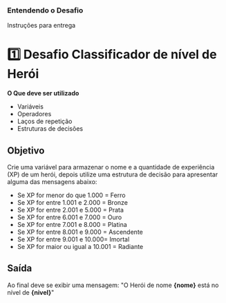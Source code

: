 ### Entendendo o Desafio

Instruções para entrega

# 1️⃣ Desafio Classificador de nível de Herói

**O Que deve ser utilizado**

-   Variáveis
-   Operadores
-   Laços de repetição
-   Estruturas de decisões

## Objetivo

Crie uma variável para armazenar o nome e a quantidade de experiência (XP) de um herói, depois utilize uma estrutura de decisão para apresentar alguma das mensagens abaixo:

-   Se XP for menor do que 1.000 = Ferro
-   Se XP for entre 1.001 e 2.000 = Bronze
-   Se XP for entre 2.001 e 5.000 = Prata
-   Se XP for entre 6.001 e 7.000 = Ouro
-   Se XP for entre 7.001 e 8.000 = Platina
-   Se XP for entre 8.001 e 9.000 = Ascendente
-   Se XP for entre 9.001 e 10.000= Imortal
-   Se XP for maior ou igual a 10.001 = Radiante

## Saída

Ao final deve se exibir uma mensagem:
"O Herói de nome **{nome}** está no nível de **{nivel}**"
